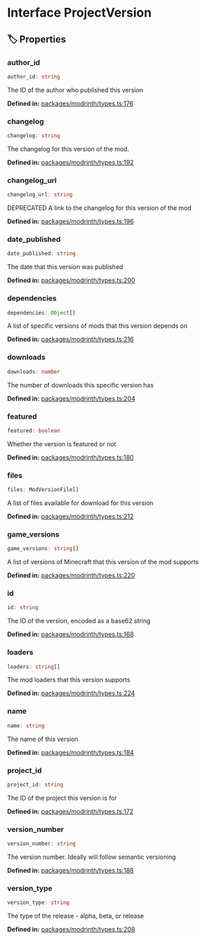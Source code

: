 # Interface ProjectVersion

## 🏷️ Properties

### author_id

```ts
author_id: string
```
The ID of the author who published this version
<p style="font-size: 14px; color: var(--vp-c-text-2)">
<strong>Defined in:</strong> <a href="https://github.com/voxelum/minecraft-launcher-core-node/blob/master/packages/modrinth/types.ts#L176" target="_blank" rel="noreferrer">packages/modrinth/types.ts:176</a>
</p>


### changelog <Badge type="info" text="optional" />

```ts
changelog: string
```
The changelog for this version of the mod.
<p style="font-size: 14px; color: var(--vp-c-text-2)">
<strong>Defined in:</strong> <a href="https://github.com/voxelum/minecraft-launcher-core-node/blob/master/packages/modrinth/types.ts#L192" target="_blank" rel="noreferrer">packages/modrinth/types.ts:192</a>
</p>


### changelog_url <Badge type="info" text="optional" />

```ts
changelog_url: string
```
DEPRECATED A link to the changelog for this version of the mod
<p style="font-size: 14px; color: var(--vp-c-text-2)">
<strong>Defined in:</strong> <a href="https://github.com/voxelum/minecraft-launcher-core-node/blob/master/packages/modrinth/types.ts#L196" target="_blank" rel="noreferrer">packages/modrinth/types.ts:196</a>
</p>


### date_published

```ts
date_published: string
```
The date that this version was published
<p style="font-size: 14px; color: var(--vp-c-text-2)">
<strong>Defined in:</strong> <a href="https://github.com/voxelum/minecraft-launcher-core-node/blob/master/packages/modrinth/types.ts#L200" target="_blank" rel="noreferrer">packages/modrinth/types.ts:200</a>
</p>


### dependencies

```ts
dependencies: Object[]
```
A list of specific versions of mods that this version depends on
<p style="font-size: 14px; color: var(--vp-c-text-2)">
<strong>Defined in:</strong> <a href="https://github.com/voxelum/minecraft-launcher-core-node/blob/master/packages/modrinth/types.ts#L216" target="_blank" rel="noreferrer">packages/modrinth/types.ts:216</a>
</p>


### downloads

```ts
downloads: number
```
The number of downloads this specific version has
<p style="font-size: 14px; color: var(--vp-c-text-2)">
<strong>Defined in:</strong> <a href="https://github.com/voxelum/minecraft-launcher-core-node/blob/master/packages/modrinth/types.ts#L204" target="_blank" rel="noreferrer">packages/modrinth/types.ts:204</a>
</p>


### featured

```ts
featured: boolean
```
Whether the version is featured or not
<p style="font-size: 14px; color: var(--vp-c-text-2)">
<strong>Defined in:</strong> <a href="https://github.com/voxelum/minecraft-launcher-core-node/blob/master/packages/modrinth/types.ts#L180" target="_blank" rel="noreferrer">packages/modrinth/types.ts:180</a>
</p>


### files

```ts
files: ModVersionFile[]
```
A list of files available for download for this version
<p style="font-size: 14px; color: var(--vp-c-text-2)">
<strong>Defined in:</strong> <a href="https://github.com/voxelum/minecraft-launcher-core-node/blob/master/packages/modrinth/types.ts#L212" target="_blank" rel="noreferrer">packages/modrinth/types.ts:212</a>
</p>


### game_versions

```ts
game_versions: string[]
```
A list of versions of Minecraft that this version of the mod supports
<p style="font-size: 14px; color: var(--vp-c-text-2)">
<strong>Defined in:</strong> <a href="https://github.com/voxelum/minecraft-launcher-core-node/blob/master/packages/modrinth/types.ts#L220" target="_blank" rel="noreferrer">packages/modrinth/types.ts:220</a>
</p>


### id

```ts
id: string
```
The ID of the version, encoded as a base62 string
<p style="font-size: 14px; color: var(--vp-c-text-2)">
<strong>Defined in:</strong> <a href="https://github.com/voxelum/minecraft-launcher-core-node/blob/master/packages/modrinth/types.ts#L168" target="_blank" rel="noreferrer">packages/modrinth/types.ts:168</a>
</p>


### loaders

```ts
loaders: string[]
```
The mod loaders that this version supports
<p style="font-size: 14px; color: var(--vp-c-text-2)">
<strong>Defined in:</strong> <a href="https://github.com/voxelum/minecraft-launcher-core-node/blob/master/packages/modrinth/types.ts#L224" target="_blank" rel="noreferrer">packages/modrinth/types.ts:224</a>
</p>


### name

```ts
name: string
```
The name of this version
<p style="font-size: 14px; color: var(--vp-c-text-2)">
<strong>Defined in:</strong> <a href="https://github.com/voxelum/minecraft-launcher-core-node/blob/master/packages/modrinth/types.ts#L184" target="_blank" rel="noreferrer">packages/modrinth/types.ts:184</a>
</p>


### project_id

```ts
project_id: string
```
The ID of the project this version is for
<p style="font-size: 14px; color: var(--vp-c-text-2)">
<strong>Defined in:</strong> <a href="https://github.com/voxelum/minecraft-launcher-core-node/blob/master/packages/modrinth/types.ts#L172" target="_blank" rel="noreferrer">packages/modrinth/types.ts:172</a>
</p>


### version_number

```ts
version_number: string
```
The version number. Ideally will follow semantic versioning
<p style="font-size: 14px; color: var(--vp-c-text-2)">
<strong>Defined in:</strong> <a href="https://github.com/voxelum/minecraft-launcher-core-node/blob/master/packages/modrinth/types.ts#L188" target="_blank" rel="noreferrer">packages/modrinth/types.ts:188</a>
</p>


### version_type

```ts
version_type: string
```
The type of the release - alpha, beta, or release
<p style="font-size: 14px; color: var(--vp-c-text-2)">
<strong>Defined in:</strong> <a href="https://github.com/voxelum/minecraft-launcher-core-node/blob/master/packages/modrinth/types.ts#L208" target="_blank" rel="noreferrer">packages/modrinth/types.ts:208</a>
</p>


